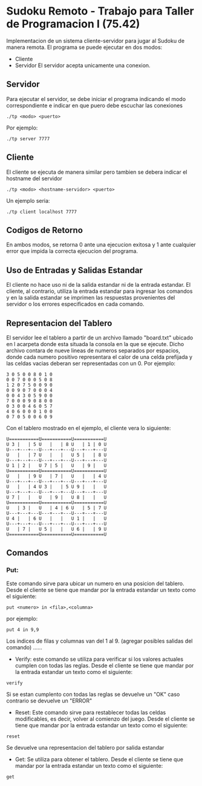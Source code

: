 # Sudoku Remoto - Trabajo para Taller de Programacion I (75.42)

Implementacion de un sistema cliente-servidor para jugar al Sudoku de manera remota. El programa se puede ejecutar en dos modos: 
- Cliente
- Servidor
El servidor acepta unicamente una conexion.

## Servidor

Para ejecutar el servidor, se debe iniciar el programa indicando el modo correspondiente e indicar en que puero debe escuchar las conexiones
```
./tp <modo> <puerto>
```
  
  Por ejemplo:
  
  ```
./tp server 7777
```
  
  ## Cliente
  
  El cliente se ejecuta de manera similar pero tambien se debera indicar el hostname del servidor
  
```
./tp <modo> <hostname-servidor> <puerto>
```
  
  Un ejemplo seria:
```
./tp client localhost 7777
```
 
 ## Codigos de Retorno
 
 En ambos modos, se retorna 0 ante una ejecucion exitosa y 1 ante cualquier error que impida la correcta ejecucion del programa.
 
 ## Uso de Entradas y Salidas Estandar
  El cliente no hace uso ni de la salida estandar ni de la entrada estandar. El cliente, al contrario, utiliza la entrada estandar para ingresar los comandos y en la salida estandar se imprimen las respuestas provenientes del servidor o los errores especificados en cada comando.
  
  ## Representacion del Tablero
 El servidor lee el tablero a partir de un archivo llamado "board.txt" ubicado en l acarpeta donde esta situada la consola en la que se ejecute. Dicho archivo contara de nueve lineas de numeros separados por espacios, donde cada numero positivo representara el calor de una celda prefijada y las celdas vacias deberan ser representadas con un 0. Por ejemplo:

```
3 0 5 0 0 8 0 1 0
0 0 7 0 0 0 5 0 8
1 2 0 7 5 0 0 9 0
0 0 9 0 7 0 0 0 4
0 0 4 3 0 5 9 0 0
7 0 0 0 9 0 8 0 0 
0 3 0 0 4 6 0 5 7
4 0 6 0 0 0 1 0 0
0 7 0 5 0 0 6 0 9
```

Con el tablero mostrado en el ejemplo, el cliente vera lo siguiente:

```
U===========U===========U===========U
U 3 |   | 5 U   |   | 8 U   | 1 | 0 U
U---+---+---U---+---+---U---+---+---U
U   |   | 7 U   |   |   U 5 |   | 8 U
U---+---+---U---+---+---U---+---+---U
U 1 | 2 |   U 7 | 5 |   U   | 9 |   U
U===========U===========U===========U
U   |   | 9 U   | 7 |   U   |   | 4 U
U---+---+---U---+---+---U---+---+---U
U   |   | 4 U 3 |   | 5 U 9 |   |   U
U---+---+---U---+---+---U---+---+---U
U 7 |   |   U   | 9 |   U 8 |   |   U 
U===========U===========U===========U
U   | 3 |   U   | 4 | 6 U   | 5 | 7 U
U---+---+---U---+---+---U---+---+---U
U 4 |   | 6 U   |   |   U 1 |   |   U
U---+---+---U---+---+---U---+---+---U
U   | 7 |   U 5 |   |   U 6 |   | 9 U
U===========U===========U===========U
```

## Comandos

### Put: 
Este comando sirve para ubicar un numero en una posicion del tablero. Desde el cliente se tiene que mandar por la entrada estandar un texto como el siguiente:

```
put <numero> in <fila>,<columna>
```
por ejemplo: 
```
put 4 in 9,9
```
Los indices de filas y columnas van del 1 al 9.
(agregar posibles salidas del comando) ......

- Verify: este comando se utiliza para verificar si los valores actuales cumplen con todas las reglas. Desde el cliente se tiene que mandar por la entrada estandar un texto como el siguiente:
```
verify
```
Si se estan cumplento con todas las reglas se devuelve un "OK" caso contrario se devuelve un "ERROR"

- Reset: Este comando sirve para restablecer todas las celdas modificables, es decir, volver al comienzo del juego. Desde el cliente se tiene que mandar por la entrada estandar un texto como el siguiente:
```
reset
```
Se devuelve una representacion del tablero por salida estandar
- Get: Se utiliza para  obtener el tablero.  Desde el cliente se tiene que mandar por la entrada estandar un texto como el siguiente:
```
get
```




